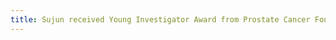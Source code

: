 ```yaml
---
title: Sujun received Young Investigator Award from Prostate Cancer Foundation! Learn more <a href='https://www.pcf.org/c/young-investigator-award-class-of-2021/'>here</a>.
---
```

